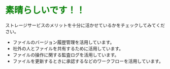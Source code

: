 # <span style="color: green;">素晴らしいです！！</style>

ストレージサービスのメリットを十分に活かせているかをチェックしてみてください。

* ファイルのバージョン履歴管理を活用しています。
* 社外の人とファイルを共有するために活用しています。
* ファイルの操作に関する監査ログを活用しています。
* ファイルを更新するときに承認するなどのワークフローを活用しています。

